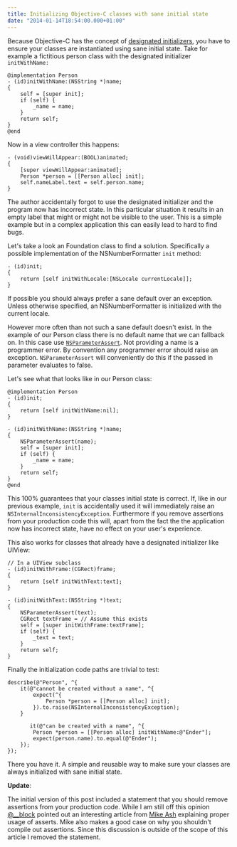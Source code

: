 ```yaml
---
title: Initializing Objective-C classes with sane initial state
date: "2014-01-14T18:54:00.000+01:00"
---
```


Because Objective-C has the concept of [designated initializers][], you have to ensure your classes are instantiated using sane initial state. Take for example a fictitious person class with the designated initializer `initWithName:`

```objc
@implementation Person
- (id)initWithName:(NSString *)name;
{
    self = [super init];
    if (self) {
        _name = name;
    }
    return self;
}
@end
```

[designated initializers]: https://developer.apple.com/library/ios/documentation/general/conceptual/CocoaEncyclopedia/Initialization/Initialization.html#//apple_ref/doc/uid/TP40010810-CH6-SW3

Now in a view controller this happens:

```objc
- (void)viewWillAppear:(BOOL)animated;
{
    [super viewWillAppear:animated];
    Person *person = [[Person alloc] init];
    self.nameLabel.text = self.person.name;
}
```

The author accidentally forgot to use the designated initializer and the program now has incorrect state. In this particular situation it results in an empty label that might or might not be visible to the user. This is a simple example but in a complex application this can easily lead to hard to find bugs.

Let's take a look an Foundation class to find a solution. Specifically a possible implementation of the NSNumberFormatter `init` method:

```objc
- (id)init;
{
    return [self initWithLocale:[NSLocale currentLocale]];
}
```

If possible you should always prefer a sane default over an exception. Unless otherwise specified, an NSNumberFormatter is initialized with the current locale.

However more often than not such a sane default doesn't exist. In the example of our Person class there is no default name that we can fallback on. In this case use [`NSParameterAssert`](https://developer.apple.com/library/mac/documentation/Cocoa/Reference/Foundation/Miscellaneous/Foundation_Functions/Reference/reference.html#//apple_ref/c/macro/NSParameterAssert). Not providing a name is a programmer error. By convention any programmer error should raise an exception. `NSParameterAssert` will conveniently do this if the passed in parameter evaluates to false.

Let's see what that looks like in our Person class:

```objc
@implementation Person
- (id)init;
{
    return [self initWithName:nil];
}

- (id)initWithName:(NSString *)name;
{
    NSParameterAssert(name);
    self = [super init];
    if (self) {
        _name = name;
    }
    return self;
}
@end
```

This 100% guarantees that your classes initial state is correct. If, like in our previous example, `init` is accidentally used it will immediately raise an `NSInternalInconsistencyException`. Furthermore if you remove assertions from your production code this will, apart from the fact the the application now has incorrect state, have no effect on your user's experience.

This also works for classes that already have a designated initializer like UIView:

```objc
// In a UIView subclass
- (id)initWithFrame:(CGRect)frame;
{
    return [self initWithText:text];
}

- (id)initWithText:(NSString *)text;
{
    NSParameterAssert(text);
    CGRect textFrame = // Assume this exists
    self = [super initWithFrame:textFrame];
    if (self) {
        _text = text;
    }
    return self;
}
```

Finally the initialization code paths are trivial to test:

```objc
describe(@"Person", ^{
    it(@"cannot be created without a name", ^{
        expect(^{
            Person *person = [[Person alloc] init];
        }).to.raise(NSInternalInconsistencyException);
    }

       it(@"can be created with a name", ^{
        Person *person = [[Person alloc] initWithName:@"Ender"];
        expect(person.name).to.equal(@"Ender");
    });
});
```

There you have it. A simple and reusable way to make sure your classes are always initialized with sane initial state.

**Update**:

The initial version of this post included a statement that you should remove assertions from your production code. While I am still off this opinion [@\_\_block](https://twitter.com/__block/status/423716919037136896) pointed out an interesting article from [Mike Ash](https://www.mikeash.com/pyblog/friday-qa-2013-05-03-proper-use-of-asserts.html) explaining proper usage of asserts. Mike also makes a good case on why you shouldn't compile out assertions. Since this discussion is outside of the scope of this article I removed the statement.
